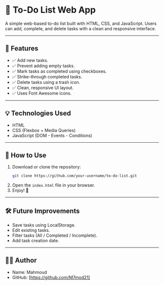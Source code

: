 # 📝 To-Do List Web App

A simple web-based to-do list built with HTML, CSS, and JavaScript. Users can add, complete, and delete tasks with a clean and responsive interface.

---

## 📌 Features

- ✅ Add new tasks.
- ✅ Prevent adding empty tasks.
- ✅ Mark tasks as completed using checkboxes.
- ✅ Strike-through completed tasks.
- ✅ Delete tasks using a trash icon.
- ✅ Clean, responsive UI layout.
- ✅ Uses Font Awesome icons.

---

## 💡 Technologies Used

- HTML
- CSS (Flexbox + Media Queries)
- JavaScript (DOM - Events - Conditions)

---

## 🚀 How to Use

1. Download or clone the repository:
   ```bash
   git clone https://github.com/your-username/to-do-list.git
   ```
2. Open the `index.html` file in your browser.
3. Enjoy! 🎉

---

## 🛠️ Future Improvements

- Save tasks using LocalStorage.
- Edit existing tasks.
- Filter tasks (All / Completed / Incomplete).
- Add task creation date.

---

## 🙋‍♂️ Author

- Name: Mahmoud
- GitHub: [https://github.com/M7mod21]
